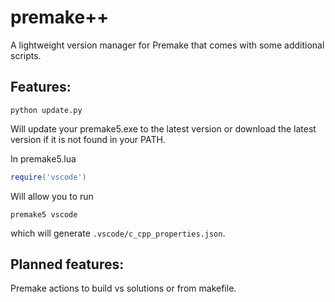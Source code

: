 # premake++
A lightweight version manager for Premake that comes with some additional scripts.

## Features:
```
python update.py
```
Will update your premake5.exe to the latest version
or download the latest version if it is not found in
your PATH.

In premake5.lua
```lua
require('vscode')
```
Will allow you to run
```
premake5 vscode
```
which will generate `.vscode/c_cpp_properties.json`.

## Planned features:
Premake actions to build vs solutions or from makefile.